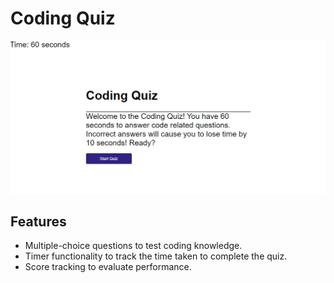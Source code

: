 # Coding Quiz
![Coding Quiz Snippet](assets/images/Coding%20Quiz%20Snippet.png)

## Features
- Multiple-choice questions to test coding knowledge.
- Timer functionality to track the time taken to complete the quiz.
- Score tracking to evaluate performance.